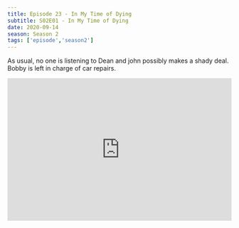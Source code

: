 ```yaml
---
title: Episode 23 - In My Time of Dying
subtitle: S02E01 - In My Time of Dying
date: 2020-09-14
season: Season 2
tags: ['episode','season2']
---
```


As usual, no one is listening to Dean and john possibly makes a shady deal. Bobby is left in charge of car repairs.

<iframe src="https://cast.rocks/player/27557/Supernatural-23-In-my-time-of-dying.mp3?episodeTitle=Episode%2023%20-%20In%20my%20time%20of%20dying&podcastTitle=Couple%20of%20Idjits&episodeDate=September%2014th%2C%202020&imageURL=https%3A%2F%2Fcast.rocks%2Fhosting%2F27557%2Ffeeds%2FCAURZ.jpg" style="border: none; min-height: 265px; max-height: 320px; max-width: 558px; min-width: 270px; width: 100%; height: 100%;" scrollbars="no"></iframe>
